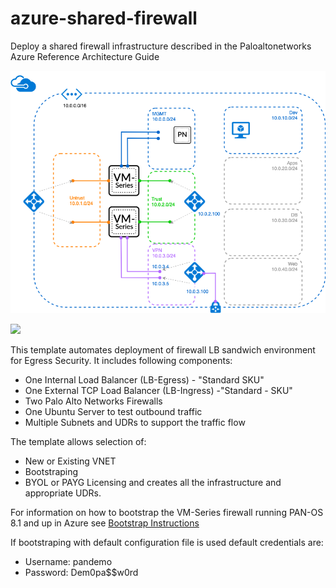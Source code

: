 # azure-shared-firewall
Deploy a shared firewall infrastructure described in the Paloaltonetworks Azure Reference Architecture Guide


![alt text](https://raw.githubusercontent.com/philtaylor/azure-shared-firewall/master/Architecture-Diagram.png)

[<img src="http://azuredeploy.net/deploybutton.png"/>](https://portal.azure.com/#create/Microsoft.Template/uri/https%3A%2F%2Fraw.githubusercontent.com%2Fjharris10%2Fshared-fw-ref-architecture%2Fmaster%2FazureDeploy.json)

This template automates deployment of firewall LB sandwich environment for Egress Security.
It includes following components:

- One Internal Load Balancer (LB-Egress) - "Standard SKU"
- One External TCP Load Balancer (LB-Ingress) -"Standard - SKU"
- Two Palo Alto Networks Firewalls
- One Ubuntu Server to test outbound traffic
- Multiple Subnets and UDRs to support the traffic flow

 The template allows selection of:
 - New or Existing VNET
 - Bootstraping
 - BYOL or PAYG Licensing
 and creates all the infrastructure and appropriate UDRs.

 For information on how to bootstrap the VM-Series firewall running PAN-OS 8.1 and up in Azure see [Bootstrap Instructions](https://www.paloaltonetworks.com/documentation/81/virtualization/virtualization/bootstrap-the-vm-series-firewall/bootstrap-the-vm-series-firewall-in-azure#idd51f75b8-e579-44d6-a809-2fafcfe4b3b6)

 
 If bootstraping with default configuration file is used default credentials are:
 - Username: pandemo
 - Password: Dem0pa$$w0rd
